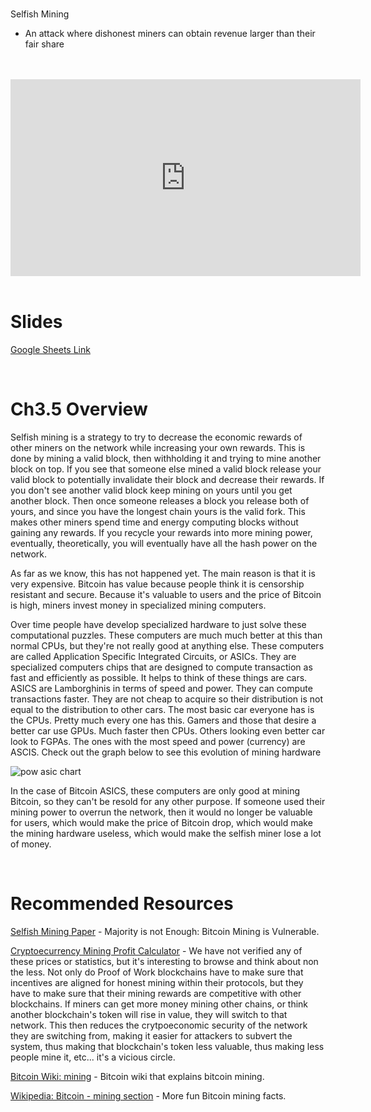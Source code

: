 <br />

Selfish Mining
- An attack where dishonest miners can obtain revenue larger than their fair share

<br />
<br />
<iframe
	width="560"
	height="315"
	src="https://www.youtube.com/embed/SWKjSEi-9pg"
	frameborder="0"
	allow="accelerometer; autoplay; encrypted-media; gyroscope; picture-in-picture"
	allowfullscreen>
</iframe>
<br />
<br />

# Slides

[Google Sheets Link](https://docs.google.com/presentation/d/1l4eTY0qzsjlOQDHOw0djm9WfSeoCUnpCcjneTjOKOEo/edit#slide=id.g5a6da1651d_1_1477)

<br />

# Ch3.5 Overview

Selfish mining is a strategy to try to decrease the economic rewards of other miners on the network while increasing your own rewards. This is done by mining a valid block, then withholding it and trying to mine another block on top. If you see that someone else mined a valid block release your valid block to potentially invalidate their block and decrease their rewards. If you don't see another valid block keep mining on yours until you get another block. Then once someone releases a block you release both of yours, and since you have the longest chain yours is the valid fork. This makes other miners spend time and energy computing blocks without gaining any rewards. If you recycle your rewards into more mining power, eventually, theoretically, you will eventually have all the hash power on the network.

As far as we know, this has not happened yet. The main reason is that it is very expensive. Bitcoin has value because people think it is censorship resistant and secure. Because it's valuable to users and the price of Bitcoin is high, miners invest money in specialized mining computers.

Over time people have develop specialized hardware to just solve these computational puzzles. These computers are much much better at this than normal CPUs, but they're not really good at anything else. These computers are called Application Specific Integrated Circuits, or ASICs. They are specialized computers chips that are designed to compute transaction as fast and efficiently as possible. It helps to think of these things are cars. ASICS are Lamborghinis in terms of speed and power. They can compute transactions faster. They are not cheap to acquire so their distribution is not equal to the distribution to other cars. The most basic car everyone has is the CPUs. Pretty much every one has this. Gamers and those that desire a better car use GPUs. Much faster then CPUs. Others looking even better car look to FGPAs. The ones with the most speed and power (currency) are ASCIS. Check out the graph below to see this evolution of mining hardware

<img src="https://user-images.githubusercontent.com/13579802/41478896-5f452a12-7097-11e8-96e7-c9c8d8eeb43f.png" alt="pow asic chart">

In the case of Bitcoin ASICS, these computers are only good at mining Bitcoin, so they can't be resold for any other purpose. If someone used their mining power to overrun the network, then it would no longer be valuable for users, which would make the price of Bitcoin drop, which would make the mining hardware useless, which would make the selfish miner lose a lot of money.

<br />

# Recommended Resources

[Selfish Mining Paper](https://arxiv.org/abs/1311.0243) - Majority is not Enough: Bitcoin Mining is Vulnerable.

[Cryptoecurrency Mining Profit Calculator](https://www.coinwarz.com/cryptocurrency) - We have not verified any of these prices or statistics, but it's interesting to browse and think about non the less. Not only do Proof of Work blockchains have to make sure that incentives are aligned for honest mining within their protocols, but they have to make sure that their mining rewards are competitive with other blockchains. If miners can get more money mining other chains, or think another blockchain's token will rise in value, they will switch to that network. This then reduces the crytpoeconomic security of the network they are switching from, making it easier for attackers to subvert the system, thus making that blockchain's token less valuable, thus making less people mine it, etc... it's a vicious circle.

[Bitcoin Wiki: mining](https://en.bitcoin.it/wiki/Mining) - Bitcoin wiki that explains bitcoin mining.

[Wikipedia: Bitcoin - mining section](https://en.wikipedia.org/wiki/Bitcoin#Mining) - More fun Bitcoin mining facts.

<br />


